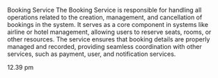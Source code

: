 Booking Service
The Booking Service is responsible for handling all operations related to the creation, management, and cancellation of bookings in the system. It serves as a core component in systems like airline or hotel management, allowing users to reserve seats, rooms, or other resources. The service ensures that booking details are properly managed and recorded, providing seamless coordination with other services, such as payment, user, and notification services.


12.39 pm
